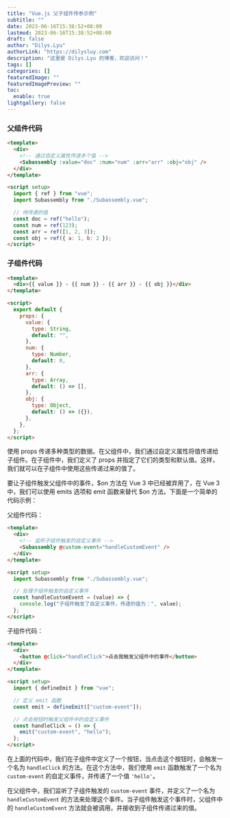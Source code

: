 ```yaml
---
title: "Vue.js 父子组件传参示例"
subtitle: ""
date: 2023-06-16T15:38:52+08:00
lastmod: 2023-06-16T15:38:52+08:00
draft: false
author: "Dilys.Lyu"
authorLink: "https://dilysluy.com"
description: "这里是 Dilys.Lyu 的博客，欢迎访问！"
tags: []
categories: []
featuredImage: ""
featuredImagePreview: ""
toc:
  enable: true
lightgallery: false
---
```


### 父组件代码

```html
<template>
  <div>
    <!-- 通过自定义属性传递多个值 -->
    <Subassembly :value="doc" :num="num" :arr="arr" :obj="obj" />
  </div>
</template>

<script setup>
  import { ref } from "vue";
  import Subassembly from "./Subassembly.vue";

  // 待传递的值
  const doc = ref("hello");
  const num = ref(123);
  const arr = ref([1, 2, 3]);
  const obj = ref({ a: 1, b: 2 });
</script>
```

### 子组件代码

```html
<template>
  <div>{{ value }} - {{ num }} - {{ arr }} - {{ obj }}</div>
</template>

<script>
  export default {
    props: {
      value: {
        type: String,
        default: "",
      },
      num: {
        type: Number,
        default: 0,
      },
      arr: {
        type: Array,
        default: () => [],
      },
      obj: {
        type: Object,
        default: () => ({}),
      },
    },
  };
</script>
```

使用 props 传递多种类型的数据。在父组件中，我们通过自定义属性将值传递给子组件。在子组件中，我们定义了 props 并指定了它们的类型和默认值。这样，我们就可以在子组件中使用这些传递过来的值了。

要让子组件触发父组件中的事件，$on 方法在 Vue 3 中已经被弃用了，在 Vue 3 中，我们可以使用 emits 选项和 emit 函数来替代 $on 方法。下面是一个简单的代码示例：

父组件代码：

```html
<template>
  <div>
    <!-- 监听子组件触发的自定义事件 -->
    <Subassembly @custom-event="handleCustomEvent" />
  </div>
</template>

<script setup>
  import Subassembly from "./Subassembly.vue";

  // 处理子组件触发的自定义事件
  const handleCustomEvent = (value) => {
    console.log("子组件触发了自定义事件，传递的值为：", value);
  };
</script>
```

子组件代码：

```html
<template>
  <div>
    <button @click="handleClick">点击我触发父组件中的事件</button>
  </div>
</template>

<script setup>
  import { defineEmit } from "vue";

  // 定义 emit 函数
  const emit = defineEmit(["custom-event"]);

  // 点击按钮时触发父组件中的自定义事件
  const handleClick = () => {
    emit("custom-event", "hello");
  };
</script>
```

在上面的代码中，我们在子组件中定义了一个按钮，当点击这个按钮时，会触发一个名为 `handleClick` 的方法。在这个方法中，我们使用 `emit` 函数触发了一个名为 `custom-event` 的自定义事件，并传递了一个值 `'hello'`。

在父组件中，我们监听了子组件触发的 `custom-event` 事件，并定义了一个名为 `handleCustomEvent` 的方法来处理这个事件。当子组件触发这个事件时，父组件中的 `handleCustomEvent` 方法就会被调用，并接收到子组件传递过来的值。
